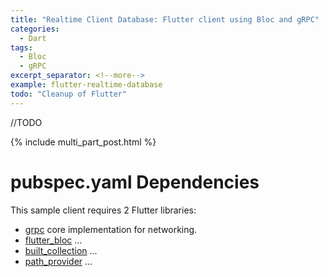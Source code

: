 ```yaml
---
title: "Realtime Client Database: Flutter client using Bloc and gRPC"
categories:
  - Dart
tags:
  - Bloc
  - gRPC
excerpt_separator: <!--more-->
example: flutter-realtime-database
todo: "Cleanup of Flutter"
---
```

//TODO
<!--more-->

{% include multi_part_post.html %}

# pubspec.yaml Dependencies

This sample client requires 2 Flutter libraries:
- [grpc](https://pub.dev/packages/grpc) core implementation for networking.
- [flutter_bloc](https://pub.dev/packages/flutter_bloc) ...
- [built_collection](https://pub.dev/packages/built_collection) ...
- [path_provider](https://pub.dev/packages/path_provider) ...

 